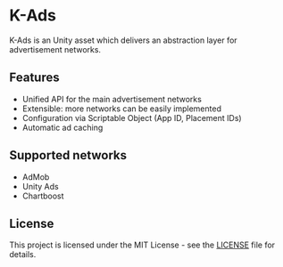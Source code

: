 # K-Ads
K-Ads is an Unity asset which delivers an abstraction layer for advertisement networks.

## Features
* Unified API for the main advertisement networks
* Extensible: more networks can be easily implemented
* Configuration via Scriptable Object (App ID, Placement IDs)
* Automatic ad caching

## Supported networks
* AdMob
* Unity Ads
* Chartboost

## License

This project is licensed under the MIT License - see the [LICENSE](LICENSE) file for details.
